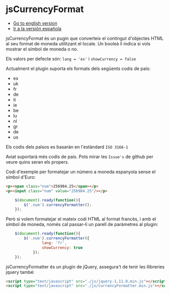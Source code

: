 jsCurrencyFormat
================

- [Go to english version](https://github.com/MarinaPlanells/jsCurrencyFormat/blob/master/README.md)
- [Ir a la versión española](https://github.com/MarinaPlanells/jsCurrencyFormat/blob/master/README_ES.md)

jsCurrencyFormat és un pugin que converteix el contingut d'objectes HTML al seu format de moneda utilitzant el locale. Un booleà li indica si vols mostrar el símbol de moneda o no.

Els valors per defecte són: `lang = 'es'` i `showCurrency = false`

Actualment el plugin suporta els formats dels següents codis de país:

- es
- uk
- fr
- de
- it
- ie
- be
- lu
- nl
- gr
- de
- us

Els codis dels països es basaràn en l'estàndard `ISO 3166-1`

Aviat suportarà més codis de país. Pots mirar les `Issue's` de github per veure quins seran els propers.

Codi d'exemple per formatejar un número a moneda espanyola sense el símbol d'Euro:

```html
<p><span class="num">256984.25</span></p>
<p><input class="num" value="256984.25"/></p>
```

```js
    $(document).ready(function(){
        $('.num').currencyFormatter();
    });
```

Però si volem formatejar el mateix codi HTML al format francès, i amb el símbol de moneda, només cal passar-li un parell de paràmetres al plugin:

```js
    $(document).ready(function(){
        $('.num').currencyFormatter({
                lang: 'fr',
                showCurrency: true
            });
    });
```

jsCurrencyFormatter és un plugin de jQuery, assegura't de tenir les llibreries jquery també:

```html
<script type="text/javascript" src="./js/jquery-1.11.0.min.js"></script>
<script type="text/javascript" src="./js/currencyFormatter.min.js"></script>
```

